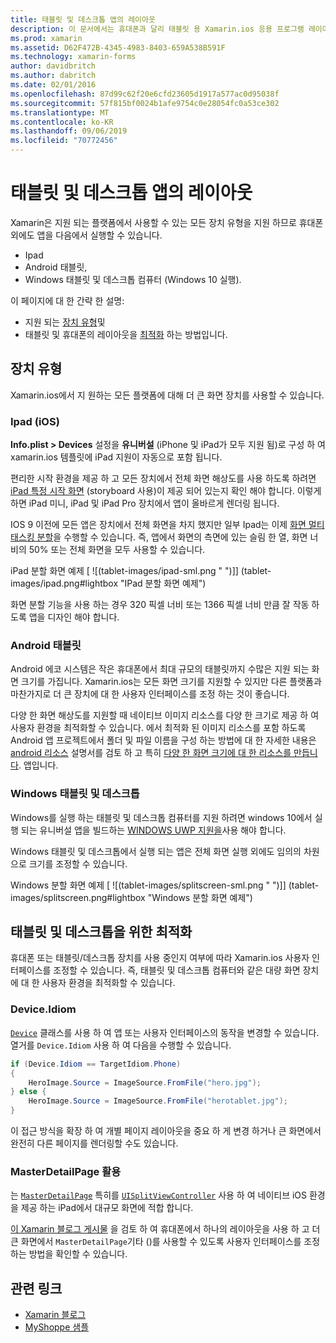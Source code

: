 ```yaml
---
title: 태블릿 및 데스크톱 앱의 레이아웃
description: 이 문서에서는 휴대폰과 달리 태블릿 용 Xamarin.ios 응용 프로그램 레이아웃을 최적화 하는 방법을 설명 합니다.
ms.prod: xamarin
ms.assetid: D62F472B-4345-4983-8403-659A538B591F
ms.technology: xamarin-forms
author: davidbritch
ms.author: dabritch
ms.date: 02/01/2016
ms.openlocfilehash: 87d99c62f20e6cfd23605d1917a577ac0d95038f
ms.sourcegitcommit: 57f815bf0024b1afe9754c0e28054fc0a53ce302
ms.translationtype: MT
ms.contentlocale: ko-KR
ms.lasthandoff: 09/06/2019
ms.locfileid: "70772456"
---
```

# <a name="layout-for-tablet-and-desktop-apps"></a>태블릿 및 데스크톱 앱의 레이아웃

Xamarin은 지원 되는 플랫폼에서 사용할 수 있는 모든 장치 유형을 지원 하므로 휴대폰 외에도 앱을 다음에서 실행할 수 있습니다.

- Ipad
- Android 태블릿,
- Windows 태블릿 및 데스크톱 컴퓨터 (Windows 10 실행).

이 페이지에 대 한 간략 한 설명:

- 지원 되는 [장치 유형](#Device_Types)및
- 태블릿 및 휴대폰의 레이아웃을 [최적화](#optimize) 하는 방법입니다.

<a name="Device_Types" />

## <a name="device-types"></a>장치 유형

Xamarin.ios에서 지 원하는 모든 플랫폼에 대해 더 큰 화면 장치를 사용할 수 있습니다.

### <a name="ipads-ios"></a>Ipad (iOS)

**Info.plist > Devices** 설정을 **유니버설** (iPhone 및 iPad가 모두 지원 됨)로 구성 하 여 xamarin.ios 템플릿에 iPad 지원이 자동으로 포함 됩니다.

편리한 시작 환경을 제공 하 고 모든 장치에서 전체 화면 해상도를 사용 하도록 하려면 [iPad 특정 시작 화면](~/ios/app-fundamentals/images-icons/launch-screens.md) (storyboard 사용)이 제공 되어 있는지 확인 해야 합니다. 이렇게 하면 iPad 미니, iPad 및 iPad Pro 장치에서 앱이 올바르게 렌더링 됩니다.

IOS 9 이전에 모든 앱은 장치에서 전체 화면을 차지 했지만 일부 Ipad는 이제 [화면 멀티태스킹 분할](~/ios/platform/multitasking.md)을 수행할 수 있습니다.
즉, 앱에서 화면의 측면에 있는 슬림 한 열, 화면 너비의 50% 또는 전체 화면을 모두 사용할 수 있습니다.

iPad 분할 화면 예제 [ ![(tablet-images/ipad-sml.png " ")]] (tablet-images/ipad.png#lightbox "IPad 분할 화면 예제")

화면 분할 기능을 사용 하는 경우 320 픽셀 너비 또는 1366 픽셀 너비 만큼 잘 작동 하도록 앱을 디자인 해야 합니다.

### <a name="android-tablets"></a>Android 태블릿

Android 에코 시스템은 작은 휴대폰에서 최대 규모의 태블릿까지 수많은 지원 되는 화면 크기를 가집니다. Xamarin.ios는 모든 화면 크기를 지원할 수 있지만 다른 플랫폼과 마찬가지로 더 큰 장치에 대 한 사용자 인터페이스를 조정 하는 것이 좋습니다.

다양 한 화면 해상도를 지원할 때 네이티브 이미지 리소스를 다양 한 크기로 제공 하 여 사용자 환경을 최적화할 수 있습니다.
에서 최적화 된 이미지 리소스를 포함 하도록 Android 앱 프로젝트에서 폴더 및 파일 이름을 구성 하는 방법에 대 한 자세한 내용은 [android 리소스](~/android/app-fundamentals/resources-in-android/index.md) 설명서를 검토 하 고 특히 [다양 한 화면 크기에 대 한 리소스를 만듭니다](~/android/app-fundamentals/resources-in-android/resources-for-varying-screens.md). 앱입니다.

### <a name="windows-tablets-and-desktops"></a>Windows 태블릿 및 데스크톱

Windows를 실행 하는 태블릿 및 데스크톱 컴퓨터를 지원 하려면 windows 10에서 실행 되는 유니버설 앱을 빌드하는 [WINDOWS UWP 지원을](~/xamarin-forms/platform/windows/installation/index.md)사용 해야 합니다.

Windows 태블릿 및 데스크톱에서 실행 되는 앱은 전체 화면 실행 외에도 임의의 차원으로 크기를 조정할 수 있습니다.

Windows 분할 화면 예제 [ ![(tablet-images/splitscreen-sml.png " ")]] (tablet-images/splitscreen.png#lightbox "Windows 분할 화면 예제")

<a name="optimize" />

## <a name="optimizing-for-tablet-and-desktop"></a>태블릿 및 데스크톱을 위한 최적화

휴대폰 또는 태블릿/데스크톱 장치를 사용 중인지 여부에 따라 Xamarin.ios 사용자 인터페이스를 조정할 수 있습니다. 즉, 태블릿 및 데스크톱 컴퓨터와 같은 대량 화면 장치에 대 한 사용자 환경을 최적화할 수 있습니다.

### <a name="deviceidiom"></a>Device.Idiom

[`Device`](~/xamarin-forms/platform/device.md) 클래스를 사용 하 여 앱 또는 사용자 인터페이스의 동작을 변경할 수 있습니다. 열거를 `Device.Idiom` 사용 하 여 다음을 수행할 수 있습니다.

```csharp
if (Device.Idiom == TargetIdiom.Phone)
{
    HeroImage.Source = ImageSource.FromFile("hero.jpg");
} else {
    HeroImage.Source = ImageSource.FromFile("herotablet.jpg");
}
```

이 접근 방식을 확장 하 여 개별 페이지 레이아웃을 중요 하 게 변경 하거나 큰 화면에서 완전히 다른 페이지를 렌더링할 수도 있습니다.

### <a name="leveraging-masterdetailpage"></a>MasterDetailPage 활용

는 [`MasterDetailPage`](xref:Xamarin.Forms.MasterDetailPage) 특히를 [`UISplitViewController`](xref:UIKit.UISplitViewController) 사용 하 여 네이티브 iOS 환경을 제공 하는 iPad에서 대규모 화면에 적합 합니다.

[이 Xamarin 블로그 게시물](https://blog.xamarin.com/bringing-xamarin-forms-apps-to-tablets/) 을 검토 하 여 휴대폰에서 하나의 레이아웃을 사용 하 고 더 큰 화면에서 `MasterDetailPage`기타 ()를 사용할 수 있도록 사용자 인터페이스를 조정 하는 방법을 확인할 수 있습니다.

## <a name="related-links"></a>관련 링크

- [Xamarin 블로그](https://blog.xamarin.com/bringing-xamarin-forms-apps-to-tablets/)
- [MyShoppe 샘플](https://github.com/jamesmontemagno/myshoppe)
